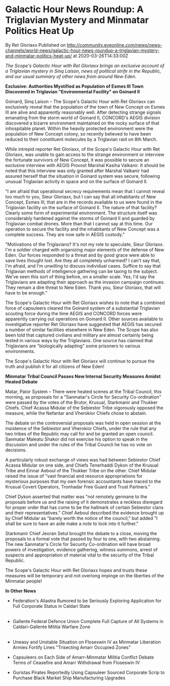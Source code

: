 # Galactic Hour News Roundup: A Triglavian Mystery and Minmatar Politics Heat Up
By Ret Gloriaxx
Published on http://community.eveonline.com/news/news-channels/world-news/galactic-hour-news-roundup-a-triglavian-mystery-and-minmatar-politics-heat-up/ at 2020-03-26T14:33:00Z

_The Scope's Galactic Hour with Ret Gloriaxx brings an exclusive account of a Triglavian mystery in Sinq Laison, news of political strife in the Republic, and our usual summary of other news from around New Eden._

**Exclusive: Authorities Mystified as Population of Esmes III Town Discovered in Triglavian "Environmental Facility" on Goinard II**

Goinard, Sinq Laison – The Scope's Galactic Hour with Ret Gloriaxx can exclusively reveal that the population of the town of New Concept on Esmes III are alive and apparently reasonably well. After detecting strange signals emanating from the storm world of Goinard II, CONCORD's AEGIS division discovered a bizarre environment maintained on the rocky surface of that inhospitable planet. Within the heavily protected environment were the population of New Concept colony, so recently believed to have been reduced to their constituent molecules by a Triglavian raid on 8th March.

While intrepid reporter Ret Gloriaxx, of the Scope's Galactic Hour with Ret Gloriaxx, was unable to gain access to the strange environment or interview the fortunate survivors of New Concept, it was possible to secure an exclusive interview with AEGIS Provost Marshal Kasiha Valkanir. It should be noted that this interview was only granted after Marshal Valkanir had assured herself that the situation in Goinard system was secure, following unusual Triglavian activity in space and on the surface of Goinard II.

"I am afraid that operational secrecy requirements mean that I cannot reveal too much to you, Sieur Gloriaxx, but I can say that all inhabitants of New Concept, Esmes III, that are in the records available to us were found in the Triglavian facility on the surface of Goinard II. The nature of that facility? Clearly some form of experimental environment. The structure itself was considerably hardened against the storms of Goinard II and guarded by Triglavian combat drones. More than that I cannot say at this time. Our operation to secure the facility and the inhabitants of New Concept was a complete success. They are now safe in AEGIS custody."

"Motivations of the Triglavians? It's not my role to speculate, Sieur Gloriaxx. I'm a soldier charged with organizing major elements of the defense of New Eden. Our forces responded to a threat and by good grace were able to save lives thought lost. Are they all completely unharmed? I can't say that, I'm afraid, and I'm unwilling to discuss individual cases. Suffice to say that Triglavian methods of intelligence gathering can be taxing to the subject. We've seen this sort of thing before, on a smaller scale. Yes, I'd say the Triglavians are adapting their approach as the invasion campaign continues. They remain a dire threat to New Eden. Thank you, Sieur Gloriaxx, that will have to be enough."

The Scope's Galactic Hour with Ret Gloriaxx wishes to note that a combined force of capsuleers cleared the Goinard system of a substantial Triglavian scouting force during the time AEGIS and CONCORD forces were apparently carrying out operations on Goinard II. Other sources available to investigative reporter Ret Gloriaxx have suggested that AEGIS has secured a number of similar facilities elsewhere in New Eden. The Scope has also been told that captured civilians and military are almost certainly being tested in various ways by the Triglavians. One source has claimed that Triglavians are "biologically adapting" some prisoners to various environments.

The Scope's Galactic Hour with Ret Gloriaxx will continue to pursue the truth and publish it for all citizens of New Eden!

**Minmatar Tribal Council Passes New Internal Security Measures Amidst Heated Debate**

Matar, Pator System – There were heated scenes at the Tribal Council, this morning, as proposals for a "Sanmatar's Circle for Security Co-ordination" were passed by the votes of the Brutor, Krusual, Starkmanir and Thukker Chiefs. Chief Acassa Midular of the Sebiestor Tribe vigorously opposed the measure, while the Nefantar and Vherokior Chiefs chose to abstain.

The debate on the controversial proposals was held in open session at the insistence of the Sebiestor and Vherokior Chiefs, under the rule that any two tribes of the Republic may call for and be granted an open council. Sanmatar Maleatu Shakor did not exercise his option to speak in the discussion and under the rules of the Tribal Councli he has no vote on decisions.

A particularly robust exchange of views was had between Sebiestor Chief Acassa Midular on one side, and Chiefs Tenerhaddi Dykon of the Krusual Tribe and Einnar Aeboul of the Thukker Tribe on the other. Chief Midular raised the issue of "vast financial and resource appropriations for mysterious purposes that my own forensic accountants have traced to the Krusual Covert Operators, Tronhadar Free Guard and Trust Partners."

Chief Dykon asserted that matter was "not remotely germane to the proposals before us and the raising of it demonstrates a reckless disregard for proper order that has come to be the hallmark of certain Sebiestor clans and their representatives." Chief Aeboul described the evidence brought up by Chief Midular as "barely worth the notice of the council," but added "I shall be sure to have an aide make a _note_ to look into it further."

Starkmanir Chief Jeoran Setul brought the debate to a close, moving the proposals to a formal vote that passed by four to one, with two abstaining. The new Sanmatar's Circle for Security Co-ordination will have broad powers of investigation, evidence gathering, witness summons, arrest of suspects and appropriation of material vital to the security of the Tribal Republic.

The Scope's Galactic Hour with Ret Gloriaxx hopes and trusts these measures will be temporary and not overlong impinge on the liberties of the Minmatar people!

**In Other News**

- Federation's Aliastra Rumored to be Seriously Exploring Application for Full Corporate Status in Caldari State  
 &nbsp;
- Gallente Federal Defence Union Complete Full Capture of All Systems in Caldari-Gallente Militia Warfare Zone  
 &nbsp;
- Uneasy and Unstable Situation on Floseswin IV as Minmatar Liberation Armies Fortify Lines "Trisecting Amarr Occupied Zones"

- Capsuleers on Each Side of Amarr-Minmatar Militia Conflict Debate Terms of Ceasefire and Amarr Withdrawal from Floseswin IV

- Guristas Pirates Reportedly Using Capsuleer Sourced Corporate Scrip to Purchase Black Market Ship Manufacturing Upgrades

&nbsp;

